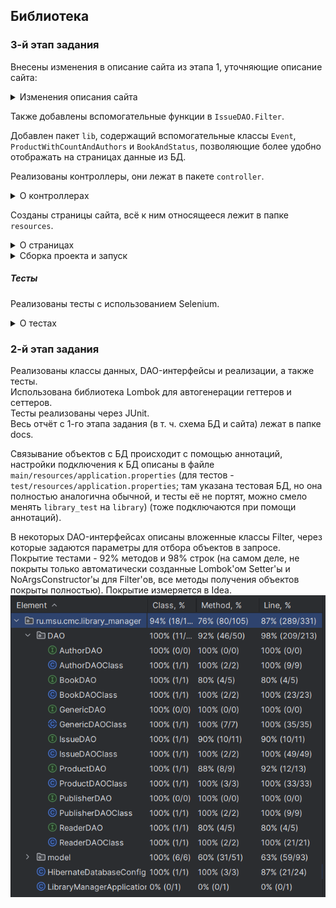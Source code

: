 ## Библиотека
### 3-й этап задания
Внесены изменения в описание сайта из этапа 1, уточняющие описание сайта:  
<details>
<summary>Изменения описания сайта</summary>  

- переход на "Выдать книгу" со страницы "Книги" удалён, аналогичный переход введёт со страницы "Список экземпляров книги"  

- в описание страницы "Читатели" добавлена возможность отфильтровать  

- в описание страницы "Читатель" добавлена возможность перейти на страницу экземпляра книги или на страницу книг с фильтром по названию  

- в описание страницы "Книги" добавлена возможность фильтрации по ISBN и удаления книги  

- в описание страницы "Список экземпляров книги" добавлена возможность перехода на страницу выдачи некого экземпляра или возврата его в библиотеку, а также на страницу книг с фильтром по тому же автору или издательству  

- в описание страницы "Экземпляр книги" добавлена возможность вернуть экземпляр в библиотеку и перейти на страницу читателя, книги или на страницу книг с фильтром по тому же автору или издательству  

- в описание страницы "История" добавлена возможность переходить по ссылкам из таблицы на страницы читателя и экземпляра книги, а также на страницу книг с фильтром по названию и читателей с фильтром по имени  

</details>
  
Также добавлены вспомогательные функции в `IssueDAO.Filter`.  
  
Добавлен пакет `lib`, содержащий вспомогательные классы `Event`, `ProductWithCountAndAuthors`  и `BookAndStatus`, позволяющие более удобно отображать на страницах данные из БД.

Реализованы контроллеры, они лежат в пакете `controller`.
<details>
<summary>О контроллерах</summary>
  
В отдельном классе - контроллеры для отдельных страниц сайта + в `IssueController` есть обработчик запроса на возврат книги, а в `IndexController` - обработчик запросов к CSS. Общая логика в том, что запросы на получение страницы оформляются в виде GET-запросов, в параметрах URI могут указываться параметры фильтрации; запросы на взаимодействие с БД оформляются в виде POST-запросов, которые обычно возвращают пользователя на ту же страницу, с которой он запрос и отправил.  
  
</details>
  
Созданы страницы сайта, всё к ним относящееся лежит в папке `resources`.
<details>
<summary>О страницах</summary>
  
Веб-страницы созданы при помощи механизма шаблонов Thymeleaf, он позволяет подставлять переменные из Model, переданные Java-кодом, и сохранять куски кода в шаблоны для повторного использования (так, например, шапка на всех страницах одинаковая, но написана один раз в `index.html`).  
  
Страницы свёрстаны с использованием коллекции CSS от bootstrap, однако фактически оттуда взяты только классы для таблиц, остальные классы написаны вручную (они хранятся в файле `libraryStyles.css`.  
  
Шаблоны html-страниц находятся в папке `resources/templates`, таблицы стилей - в папке `resources/static/styles`.  
  
</details>

<details>
<summary>Сборка проекта и запуск</summary>
  
Проект собирается с помощью `gradle`.  
  
В репозитории находятся файлы gradle под Windows. Например, чтобы собрать и запустить проект, нужно в командной строке написать `./gradlew bootRun`.  
  
Для отдельной сборки .jar-файла нужно написать `./gradlew bootJar`, он окажется в папке `build/libs`; в него включены все зависимости, так что его можно запускать на любом компьютере с JVM (если, конечно, на нём запущена нужная нам БД).  
  
Для подключения к сайту нужно, запустив сервер, ввести в адресной строке `localhost:8080/`.  
  
</details>

##### Тесты
Реализованы тесты с использованием Selenium.
<details>
<summary>О тестах</summary>
  
Написан вспомогательный класс конфигурации `ChromeDriverInitializer`. В нём описан Bean, который предоставляет объект-драйвер браузера Google Chrome, подключённый к сайту. Настройки подключения описаны в `resources/application.properties`. Сам драйвер находится в той же папке, путь к нему - `resources/chromedriver.exe`.  
  
Сами тесты расположены в пакете `web`. Все классы тестов наследуются от общего класа-предка `CommonTest`, предоставляющего драйвер браузера, DAO-объекты и некоторые общие удобные функции. В целом, один тест проверяет одну страницу, исключением являются тесты класа `IssueAndReturnTest`.  
  
Тесты проверяют отображение всех нужных данных на страницах, правильность работы кнопок и ссылок, фильтрацию, добавление и изменение данных, выдачу и возврат книг.  
  
На всякий случай перед запуском тестов стоит заполнить заново базу данных `library_test` (запустить `sql/create.sql` и `sql/fill.sql`).  
  
Все тесты проходят успешно.
</details>
  
### 2-й этап задания
Реализованы классы данных, DAO-интерфейсы и реализации, а также тесты.  
Использована библиотека Lombok для автогенерации геттеров и сеттеров.  
Тесты реализованы через JUnit.  
Весь отчёт с 1-го этапа задания (в т. ч. схема БД и сайта) лежат в папке docs.  

Связывание объектов с БД происходит с помощью аннотаций, настройки подключения к БД описаны в файле ``main/resources/application.properties`` (для тестов - ``test/resources/application.properties``; там указана тестовая БД, но она полностью аналогична обычной, и тесты её не портят, можно смело менять ``library_test`` на ``library``) (тоже подключаются при помощи аннотаций).  

В некоторых DAO-интерфейсах описаны вложенные классы Filter, через которые задаются параметры для отбора объектов в запросе. Покрытие тестами - 92% методов и 98% строк (на самом деле, не покрыты только автоматически созданные Lombok'ом Setter'ы и NoArgsConstructor'ы для Filter'ов, все методы получения объектов покрыты полностью). Покрытие измеряется в Idea.  
![Покрытие](/docs/test_coverage.png)